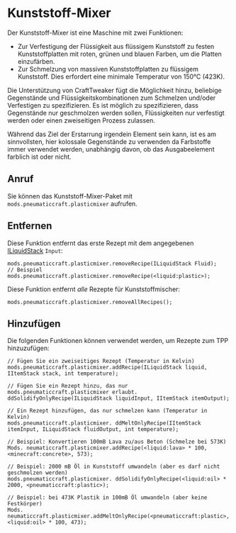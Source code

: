 # Kunststoff-Mixer

Der Kunststoff-Mixer ist eine Maschine mit zwei Funktionen:

* Zur Verfestigung der Flüssigkeit aus flüssigem Kunststoff zu festen Kunststoffplatten mit roten, grünen und blauen Farben, um die Platten einzufärben.
* Zur Schmelzung von massiven Kunststoffplatten zu flüssigem Kunststoff. Dies erfordert eine minimale Temperatur von 150°C (423K).

Die Unterstützung von CraftTweaker fügt die Möglichkeit hinzu, beliebige Gegenstände und Flüssigkeitskombinationen zum Schmelzen und/oder Verfestigen zu spezifizieren. Es ist möglich zu spezifizieren, dass Gegenstände nur geschmolzen werden sollen, Flüssigkeiten nur verfestigt werden oder einen zweiseitigen Prozess zulassen.

Während das Ziel der Erstarrung irgendein Element sein kann, ist es am sinnvollsten, hier kolossale Gegenstände zu verwenden da Farbstoffe immer verwendet werden, unabhängig davon, ob das Ausgabeelement farblich ist oder nicht.

## Anruf

Sie können das Kunststoff-Mixer-Paket mit `mods.pneumaticcraft.plasticmixer` aufrufen.

## Entfernen

Diese Funktion entfernt das erste Rezept mit dem angegebenen [ILiquidStack](/Vanilla/Liquids/ILiquidStack/) `Input`:

```zenscript
mods.pneumaticcraft.plasticmixer.removeRecipe(ILiquidStack Fluid);
// Beispiel
mods.pneumaticcraft.plasticmixer.removeRecipe(<liquid:plastic>);
```

Diese Funktion entfernt *alle* Rezepte für Kunststoffmischer:

```zenscript
mods.pneumaticcraft.plasticmixer.removeAllRecipes();
```

## Hinzufügen

Die folgenden Funktionen können verwendet werden, um Rezepte zum TPP hinzuzufügen:

```zenscript
// Fügen Sie ein zweiseitiges Rezept (Temperatur in Kelvin)
mods.pneumaticcraft.plasticmixer.addRecipe(ILiquidStack liquid, IItemStack stack, int temperature);

// Fügen Sie ein Rezept hinzu, das nur
mods.pneumaticcraft.plasticmixer erlaubt. ddSolidifyOnlyRecipe(ILiquidStack liquidInput, IItemStack itemOutput);

// Ein Rezept hinzufügen, das nur schmelzen kann (Temperatur in Kelvin)
mods.pneumaticcraft.plasticmixer. ddMeltOnlyRecipe(IItemStack itemInput, ILiquidStack fluidOutput, int temperature);

// Beispiel: Konvertieren 100mB Lava zu/aus Beton (Schmelze bei 573K)
Mods. neumaticcraft.plasticmixer.addRecipe(<liquid:lava> * 100, <minecraft:concrete>, 573);

// Beispiel: 2000 mB Öl in Kunststoff umwandeln (aber es darf nicht geschmolzen werden)
mods.pneumaticcraft.plasticmixer. ddSolidifyOnlyRecipe(<liquid:oil> * 2000, <pneumaticcraft:plastic>);

// Beispiel: bei 473K Plastik in 100mB Öl umwandeln (aber keine Festkörper)
Mods. neumaticcraft.plasticmixer.addMeltOnlyRecipe(<pneumaticcraft:plastic>, <liquid:oil> * 100, 473);
```